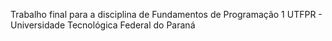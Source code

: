 Trabalho final para a disciplina de Fundamentos de Programação 1
UTFPR - Universidade Tecnológica Federal do Paraná
